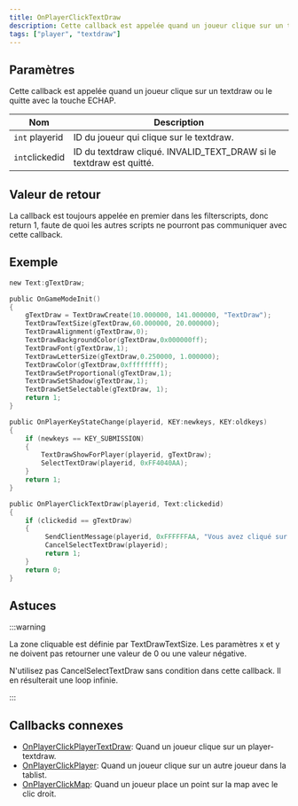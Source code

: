 ```yaml
---
title: OnPlayerClickTextDraw
description: Cette callback est appelée quand un joueur clique sur un textdraw ou le quitte avec la touche ECHAP.
tags: ["player", "textdraw"]
---
```


## Paramètres

Cette callback est appelée quand un joueur clique sur un textdraw ou le quitte avec la touche ECHAP.

| Nom             | Description                                                                        |
| --------------- | ---------------------------------------------------------------------------------- |
| `int` playerid  | ID du joueur qui clique sur le textdraw.                                           |
| `int`clickedid  | ID du textdraw cliqué. INVALID_TEXT_DRAW si le textdraw est quitté.                |

## Valeur de retour

La callback est toujours appelée en premier dans les filterscripts, donc return 1, faute de quoi les autres scripts ne pourront pas communiquer avec cette callback.

## Exemple

```c
new Text:gTextDraw;

public OnGameModeInit()
{
    gTextDraw = TextDrawCreate(10.000000, 141.000000, "TextDraw");
    TextDrawTextSize(gTextDraw,60.000000, 20.000000);
    TextDrawAlignment(gTextDraw,0);
    TextDrawBackgroundColor(gTextDraw,0x000000ff);
    TextDrawFont(gTextDraw,1);
    TextDrawLetterSize(gTextDraw,0.250000, 1.000000);
    TextDrawColor(gTextDraw,0xffffffff);
    TextDrawSetProportional(gTextDraw,1);
    TextDrawSetShadow(gTextDraw,1);
    TextDrawSetSelectable(gTextDraw, 1);
    return 1;
}

public OnPlayerKeyStateChange(playerid, KEY:newkeys, KEY:oldkeys)
{
    if (newkeys == KEY_SUBMISSION)
    {
        TextDrawShowForPlayer(playerid, gTextDraw);
        SelectTextDraw(playerid, 0xFF4040AA);
    }
    return 1;
}

public OnPlayerClickTextDraw(playerid, Text:clickedid)
{
    if (clickedid == gTextDraw)
    {
         SendClientMessage(playerid, 0xFFFFFFAA, "Vous avez cliqué sur le textdraw.");
         CancelSelectTextDraw(playerid);
         return 1;
    }
    return 0;
}
```

## Astuces

:::warning

La zone cliquable est définie par TextDrawTextSize. Les paramètres x et y ne doivent pas retourner une valeur de 0 ou une valeur négative.

N'utilisez pas CancelSelectTextDraw sans condition dans cette callback. Il en résulterait une loop infinie.

:::

## Callbacks connexes

- [OnPlayerClickPlayerTextDraw](OnPlayerClickPlayerTextDraw): Quand un joueur clique sur un player-textdraw.
- [OnPlayerClickPlayer](OnPlayerClickPlayer): Quand un joueur clique sur un autre joueur dans la tablist.
- [OnPlayerClickMap](OnPlayerClickMap): Quand un joueur place un point sur la map avec le clic droit.

